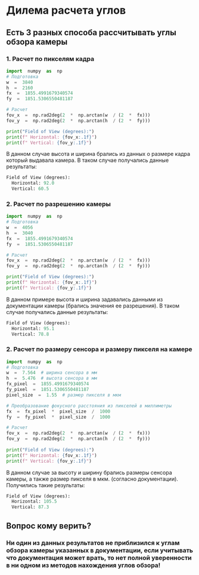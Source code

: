 # Дилема расчета углов
## Есть 3 разных способа рассчитывать углы обзора камеры
### 1. Расчет по пикселям кадра
```python
import  numpy  as  np
# Подготовка
w  =  3840
h  =  2160
fx  =  1855.4991679340574
fy  =  1851.5306550481187

# Расчет
fov_x  =  np.rad2deg(2  *  np.arctan(w  / (2  *  fx)))
fov_y  =  np.rad2deg(2  *  np.arctan(h  / (2  *  fy)))  

print("Field of View (degrees):")
print(f" Horizontal: {fov_x:.1f}")
print(f" Vertical: {fov_y:.1f}")
```
В данном случае высота и ширина брались из данных о размере кадра который выдавала камера.
В таком случае получались данные результаты:
```python 
Field of View (degrees):
  Horizontal: 92.0
  Vertical: 60.5
 ```
### 2. Расчет по разрешению камеры
```python
import  numpy  as  np
# Подготовка
w  =  4056
h  =  3040
fx  =  1855.4991679340574
fy  =  1851.5306550481187

# Расчет
fov_x  =  np.rad2deg(2  *  np.arctan(w  / (2  *  fx)))
fov_y  =  np.rad2deg(2  *  np.arctan(h  / (2  *  fy)))

print("Field of View (degrees):")
print(f" Horizontal: {fov_x:.1f}")
print(f" Vertical: {fov_y:.1f}")
```
В данном примере высота и ширина задавались данными из документации камеры (брались значения ее разрешения).
В таком случае получались данные результаты:
```python
Field of View (degrees):
  Horizontal: 95.1
  Vertical: 78.8
```
### 2. Расчет по размеру сенсора и размеру пикселя на камере
```python
import  numpy  as  np  
# Подготовка
w  =  7.564  # ширина сенсора в мм
h  =  5.476  # высота сенсора в мм
fx_pixel  =  1855.4991679340574
fy_pixel  =  1851.5306550481187
pixel_size  =  1.55  # размер пикселя в мкм 

# Преобразование фокусного расстояния из пикселей в миллиметры
fx  =  fx_pixel  *  pixel_size  /  1000
fy  =  fy_pixel  *  pixel_size  /  1000

# Расчет
fov_x  =  np.rad2deg(2  *  np.arctan(w  / (2  *  fx)))
fov_y  =  np.rad2deg(2  *  np.arctan(h  / (2  *  fy)))
  
print("Field of View (degrees):")
print(f" Horizontal: {fov_x:.1f}")
print(f" Vertical: {fov_y:.1f}")
```
В данном случае за высоту и ширину брались размеры сенсора камеры, а также размер пикселя в мкм. (согласно документации).
Получились такие результаты:
```python
Field of View (degrees):
  Horizontal: 105.5
  Vertical: 87.3
  ```
## Вопрос кому верить?
### Ни один из данных результатов не приблизился к углам обзора камеры указанных в документации, если учитывать что документация может врать, то нет полной уверенности в ни одном из методов нахождения углов обзора!
